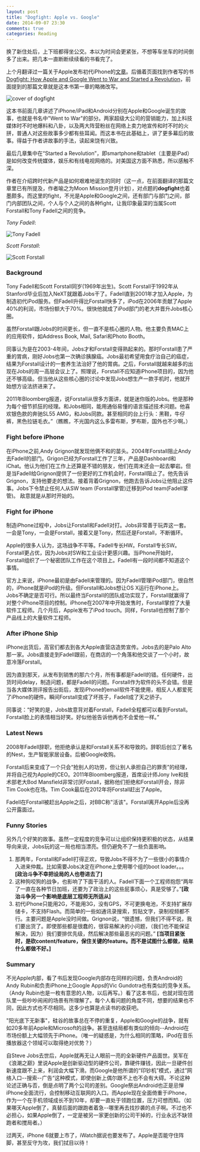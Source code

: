 ```yaml
---
layout: post
title: "Dogfight: Apple vs. Google"
date: 2014-09-07 23:30
comments: true
categories: Reading
---
```


换了新住处后，上下班都得坐公交。本以为时间会更紧张，不想等车坐车的时间倒多了出来。把几本一直断断续续看的书看完了。

<!--more--> 

上个月翻译过一篇关于Apple发布初代iPhone的[文章](http://blog.pzheng.info/blog/2014/08/04/and_then_steve_said/)。后循着页面找到作者写的书[Dogfight: How Apple and Google Went to War and Started a Revolution](http://www.amazon.com/Battle-Titans-Transforming-Previously-Published-ebook/dp/B00BIV1R98)，前面提到的那篇文章就是这本书第一章的略微改写。

![cover of dogfight](https://dl.dropboxusercontent.com/u/6459697/blogimage/20140907_dogfight_cover.jpg)

这本书前面几章讲述了iPhone/iPad和Android分别在Apple和Google诞生的故事，也就是书名中"Went to War"的部分。两家超级大公司的营销能力，加上科技媒体时不时地爆料和八卦，以及两大阵营粉丝在网络上卖力地宣传和时不时的火拼，普通人对这些故事多少都有些耳闻。而这本书在此基础上，讲了更多幕后的故事。得益于作者讲故事的手法，读起来饶有兴致。

最后几章集中在“Started a Revolution”，即smartphone和tablet（主要是iPad）是如何改变传统媒体，娱乐和有线电视网络的。对美国这方面不熟悉，所以感触不深。

作者在介绍跨时代新产品是如何艰难地诞生的同时（这一点，在前面翻译的那篇文章里已有所提及，作者喻之为Moon Mission登月计划），对点题的**dogfight**也着墨颇多。而这里的fight，不光是Apple和Google之间，还有部门与部门之间，部门内部团队之间，个人与个人之间的各种fight，让我印象最深的当属Scott Forstall和Tony Fadell之间的竞争。

*Tony Fadell*:

![Tony Fadell](http://upload.wikimedia.org/wikipedia/commons/thumb/6/67/Tony_Fadell.jpg/570px-Tony_Fadell.jpg)

*Scott Forstall*:

![Scott Forstall](http://upload.wikimedia.org/wikipedia/commons/thumb/1/19/Scott_Forstall.jpg/400px-Scott_Forstall.jpg)

### Background

Tony Fadell和Scott Forstall同岁(1969年出生)。Scott Forstall于1992年从Stanford毕业后加入NeXT就跟着Jobs干了。Fadell直到2001年才加入Apple，为制造初代iPod服务。但Fadell升得比Forstall快多了，iPod在2006年贡献了Apple 40%的利润，市场份额大于70%。很快他就成了iPod部门的老大并晋升Jobs核心圈。

虽然Forstall跟Jobs的时间更长，但一直不是核心圈的人物。他主要负责MAC上的应用软件，如Address Book, Mail, Safari和Photo Booth。

同事认为是在2003-4年间，Jobs才和Forstall变得熟起来的。那时Forstall患了严重的胃病，刚好Jobs也第一次确诊胰腺癌。Jobs最初希望用食疗治自己的癌症，结果为Forstall设计的一套养生法治好了他的胃病。之后，Forstall就越来越多的出现在Jobs的周一高层会议上了。照理说，Forstall不应知道iPhone项目的，因为他还不够高级。但当他从这些核心圈的讨论中发现Jobs想生产一款手机时，他就开始想方设法挤进来了。

2011年Bloomberg报道，说Forstall从很多方面讲，就是迷你版的Jobs。他是那种为每个细节抓狂的经理。和Jobs相同，能用通俗易懂的语言描述技术问题。他喜欢银色款的奔驰SL55 AMG，和Jobs同款。甚至相同的台上行头：黑鞋，牛仔裤，黑色拉链毛衣。”（瞧瞧，不光国内这么多雷布斯，罗布斯，国外也不少啊。）

### Fight before iPhone

在iPhone之前,Andy Grignon就发现他俩不和的苗头。2004年Forstall阻止Andy去Fadell的部门。Grigon已经为Forstall工作了三年，产品是Dashboard和iChat。他认为他们在工作上还算是不错的朋友，他们在周末还会一起去攀岩。但是当Fadell给Grignon提供了一份更好的工作机会时，Forstall阻止了。他先告诉Grignon，支持他要走的想法。接着背着Grignon，他跑去告诉Jobs让他阻止这件事。Jobs下令禁止任何人从SW team (Forstall掌管)迁移到iPod team(Fadell掌管)。 敌意就是从那时开始的。

### Fight for iPhone

制造iPhone过程中，Jobs让Forstall和Fadell对打。Jobs非常善于玩弄这一套。一会是Tony，一会是Forstall，接着又是Tony，然后还是Forstall，不断循环。

Apple的很多人认为，这场战争不平等。Fadell专长HW。Forstall专长SW。Forstall更占优，因为Jobs对SW和工业设计更感兴趣。当iPhone开始时，Forstall组织了一个秘密团队工作在这个项目上。Fadell有一段时间都不知道这个事情。

官方上来说，iPhone最初是由Fadell来管理的。因为Fadell管理iPod部门，很自然的，iPhone就是iPod的升级。但Forstall和Jobs想让OS X运行在iPhone上。Jobs不确定是否可行。所以最终当Forstall的团队成功实现了，Forstall就赢得了对整个iPhone项目的控制。iPhone在2007年中开始发售时，Forstall掌控了大量软件工程师。几个月后，Apple发布了iPod touch。同样，Forstall也控制了那个产品线上的大量软件工程师。

### After iPhone Ship

iPhone出货后，高官们都去到各大Apple直营店造势宣传。Jobs去的是Palo Alto那一家。Jobs直接走到Fadell跟前，在商店的一个角落和他交谈了一个小时，故意冷落Forstall。

因为直到那天，从发布到销售的那六个月，所有事都是Fadell的错。任何硬件，出货时间delay，制造问题，都是Fadell的问题。Forstall作为软件的头不会错。但是当各大媒体测评报告出街后，发现iPhone的email软件不能使用，相反人人都爱死了iPhone的硬件。瞬间Forstall变成了坏孩子，Fadell成了天之骄子。

同事说：“好笑的是，Jobs故意背对着Forstall，Fadell全程都可以看到Forstall。Forstall脸上的表情相当好笑。好似他爸告诉他再也不会爱他一样。”

### Latest News

2008年Fadell辞职，他拒绝承认是和Forstall关系不和导致的。辞职后创立了著名的Nest，生产智能家居设备。后被Google收购。

Forstall后来变成了一个只会“抢别人的功劳，但让别人承担自己的罪责”的经理，并将自己视为Apple的CEO。2011年Bloomberg报道，首席设计师Jony Ive和技术部老大Bod Mansfield非常讨厌Fostall，据称他们拒绝和Forstall开会，除非Tim Cook也在场。Tim Cook最后在2012年将Forstall赶出了Apple。

Fadell在Forstall被赶出Apple之后，对BBC称"活该"。Forstall离开Apple后没再公开露面过。

### Funny Stories

另外几个好笑的故事。虽然一定程度的竞争可以让组织保持更积极的状态，从结果导向来说，Jobs玩的这一局也相当漂亮。但仍避免不了一些负面影响。

1. 那两年，Forstall和Fadell打得正欢，导致Jobs不得不为了一些很小的事情介入进来仲裁。比如需要Jobs决定在iPhone上使用哪个组的boot loader。。。**[政治斗争不幸把设局的人也卷进去了]**
2. 这种狗咬狗的战争，也影响了下面干活的人。Fadell下面一个工程师抱怨“两年了一直在各种节日加班，还要为了政治上的这些屁事烦心，真是受够了。”**[政治斗争另一个影响是底层工程师无所适从]**
3. 初代iPhone只能用2G，不能用3G，没有GPS，不可更换电池，不支持扩展存储卡，不支持Flash。而简单的一些如通讯录搜索，剪贴文字，录制视频都不行。主要问题是Apple没时间做。Grignon说，“很遗憾，但我们不得不说，我们要出货了。即使那些都是很蠢的，很容易解决的小问题，（我们也不能保证解决，因为）我们要排优先级，然后解决那些最恶劣的问题。” **[当项目紧张时，是砍content/feature，保住关键的feature。而不是试图什么都做，结果什么都做不好。]**

### Summary

不光Apple内部，看了书后发现Google内部存在同样的问题，负责Android的Andy Rubin和负责iPhone上Google Apps的Vic Gundotra也有类似的竞争关系。（Andy Rubin也是一枚有意思的人物，以后再写。）看了这本书后，也就对现在团队里一些吵吵闹闹的场景有所理解了。每个人看问题的角度不同，想要的结果也不同，因此方式也不尽相同。这多少也算是点读书的收获吧。

"阳光底下无新事"，硅谷的故事总在不停的重复，Apple和Google的战争，就有如20多年前Apple和Microsoft的战争。甚至连结局都有类似的倾向--Android在市场份额上大幅领先于iPhone。（唯一的疑惑是，为什么相同的策略，iPod在音乐播放器这个领域可以取得绝对优势？）

自Steve Jobs去世后，Apple就再无让人眼前一亮的全新硬件产品面世。吴军在《浪潮之巅》里说Apple是创新驱动型的硬件公司，靠硬件赚钱，因此一旦硬件创新速度跟不上来，利润会大幅下滑。而Google是他所谓的“印钞机”模式，通过”网络入口--搜索--广告“这种模式，即使创新上偶尔跟不上也不会有大碍。不论这种论述正确与否，倒是点明了两个公司的差别。Google祭出Android也正是忌惮iPhone全面流行，会控制移动互联网的入口。而Apple现在全面倚重于iPhone，作为一个在手机领域成长不到10年，却要一直处于领跑位置，压力可想而知。（如果哪天Apple倒了，真替后面的跟跑者着急--哪里再去找抄袭的点子啊。不过也不必担心，如果Apple倒了，一定是被另一家更创新的公司干掉的，行业永远不缺领跑者和搅局者。）

过两天，iPhone 6就要上市了，iWatch据说也要发布了。Apple是否能守住阵脚，甚至反守为攻，我们拭目以待！